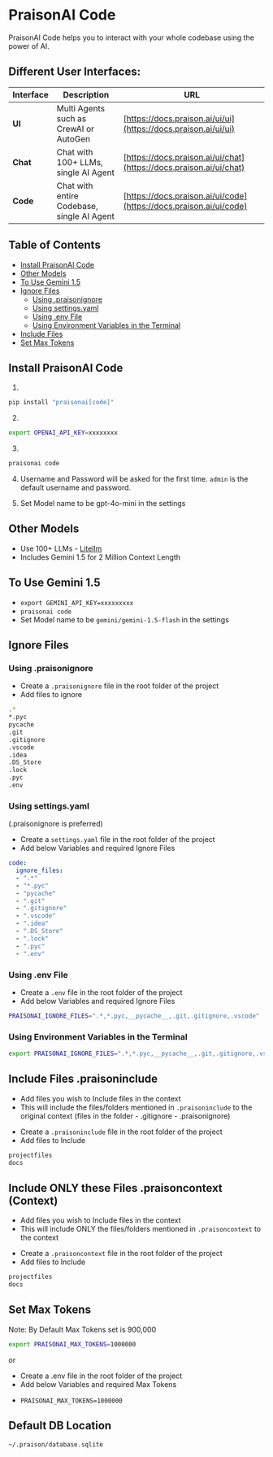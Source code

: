 # PraisonAI Code

PraisonAI Code helps you to interact with your whole codebase using the power of AI.

## Different User Interfaces:

| Interface | Description | URL |
|---|---|---|
| **UI** | Multi Agents such as CrewAI or AutoGen | [https://docs.praison.ai/ui/ui](https://docs.praison.ai/ui/ui) |
| **Chat** | Chat with 100+ LLMs, single AI Agent | [https://docs.praison.ai/ui/chat](https://docs.praison.ai/ui/chat) |
| **Code** | Chat with entire Codebase, single AI Agent | [https://docs.praison.ai/ui/code](https://docs.praison.ai/ui/code) |

## Table of Contents

- [Install PraisonAI Code](#install-praisonai-code)
- [Other Models](#other-models)
- [To Use Gemini 1.5](#to-use-gemini-15)
- [Ignore Files](#ignore-files)
  - [Using .praisonignore](#using-praisonignore)
  - [Using settings.yaml](#using-settingsyaml)
  - [Using .env File](#using-env-file)
  - [Using Environment Variables in the Terminal](#using-environment-variables-in-the-terminal)
- [Include Files](#include-files-praisoninclude)
- [Set Max Tokens](#set-max-tokens)

## Install PraisonAI Code

1. 
```bash
pip install "praisonai[code]"
```

2. 
```bash
export OPENAI_API_KEY=xxxxxxxx
```

3. 
```bash
praisonai code
```

4. Username and Password will be asked for the first time. `admin` is the default username and password.

5. Set Model name to be gpt-4o-mini in the settings 


## Other Models

* Use 100+ LLMs - [Litellm](https://litellm.vercel.app/docs/providers)
* Includes Gemini 1.5 for 2 Million Context Length

## To Use Gemini 1.5

* ```export GEMINI_API_KEY=xxxxxxxxx```
* ```praisonai code```
* Set Model name to be ```gemini/gemini-1.5-flash``` in the settings

## Ignore Files

### Using .praisonignore

* Create a `.praisonignore` file in the root folder of the project
* Add files to ignore

```bash
.*
*.pyc
pycache
.git
.gitignore
.vscode
.idea
.DS_Store
.lock
.pyc
.env
```

### Using settings.yaml 
(.praisonignore is preferred)

* Create a `settings.yaml` file in the root folder of the project
* Add below Variables and required Ignore Files

```yaml
code:
  ignore_files:
  - ".*"
  - "*.pyc"
  - "pycache"
  - ".git"
  - ".gitignore"
  - ".vscode"
  - ".idea"
  - ".DS_Store"
  - ".lock"
  - ".pyc"
  - ".env"
```

### Using .env File

* Create a `.env` file in the root folder of the project
* Add below Variables and required Ignore Files

```bash
PRAISONAI_IGNORE_FILES=".*,*.pyc,__pycache__,.git,.gitignore,.vscode"
```

### Using Environment Variables in the Terminal

```bash
export PRAISONAI_IGNORE_FILES=".*,*.pyc,__pycache__,.git,.gitignore,.vscode"
```

## Include Files .praisoninclude

- Add files you wish to Include files in the context
- This will include the files/folders mentioned in `.praisoninclude` to the original context (files in the folder - .gitignore  - .praisonignore)

* Create a `.praisoninclude` file in the root folder of the project
* Add files to Include

```bash
projectfiles
docs
```

## Include ONLY these Files .praisoncontext (Context)

- Add files you wish to Include files in the context
- This will include ONLY the files/folders mentioned in `.praisoncontext` to the context

* Create a `.praisoncontext` file in the root folder of the project
* Add files to Include

```bash
projectfiles
docs
```

## Set Max Tokens

Note: By Default Max Tokens set is 900,000

```bash
export PRAISONAI_MAX_TOKENS=1000000
```

or 

* Create a .env file in the root folder of the project
* Add below Variables and required Max Tokens
* ```
  PRAISONAI_MAX_TOKENS=1000000
  ```

## Default DB Location

`~/.praison/database.sqlite`